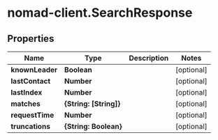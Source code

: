 # nomad-client.SearchResponse

## Properties

Name | Type | Description | Notes
------------ | ------------- | ------------- | -------------
**knownLeader** | **Boolean** |  | [optional] 
**lastContact** | **Number** |  | [optional] 
**lastIndex** | **Number** |  | [optional] 
**matches** | **{String: [String]}** |  | [optional] 
**requestTime** | **Number** |  | [optional] 
**truncations** | **{String: Boolean}** |  | [optional] 


